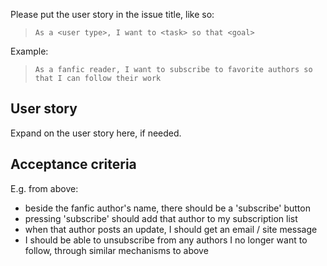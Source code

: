 Please put the user story in the issue title, like so:

> `As a <user type>, I want to <task> so that <goal>`

Example:

> `As a fanfic reader, I want to subscribe to favorite authors so that I can follow their work`

## User story
Expand on the user story here, if needed.

## Acceptance criteria
E.g. from above:

- beside the fanfic author's name, there should be a 'subscribe' button
- pressing 'subscribe' should add that author to my subscription list
- when that author posts an update, I should get an email / site message
- I should be able to unsubscribe from any authors I no longer want to follow, through similar mechanisms to above
